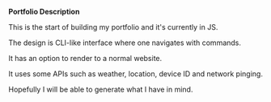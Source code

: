 **Portfolio Description**

This is the start of building my portfolio and it's currently in JS.

The design is CLI-like interface where one navigates with commands.

It has an option to render to a normal website.

It uses some APIs such as weather, location, device ID and network pinging.

Hopefully I will be able to generate what I have in mind.
